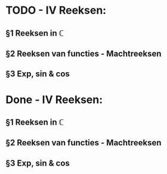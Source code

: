 # TODO - IV Reeksen: 

## §1 Reeksen in $\mathbb{C}$
## §2 Reeksen van functies - Machtreeksen
## §3 Exp, sin & cos


# Done - IV Reeksen: 

## §1 Reeksen in $\mathbb{C}$
## §2 Reeksen van functies - Machtreeksen
## §3 Exp, sin & cos
